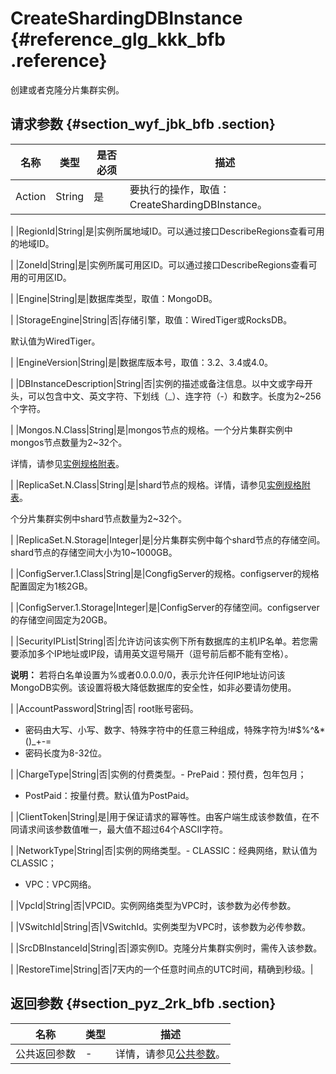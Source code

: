 # CreateShardingDBInstance {#reference_glg_kkk_bfb .reference}

创建或者克隆分片集群实例。

## 请求参数 {#section_wyf_jbk_bfb .section}

|名称|类型|是否必须|描述|
|--|--|----|--|
|Action|String|是|要执行的操作，取值：CreateShardingDBInstance。

|
|RegionId|String|是|实例所属地域ID。可以通过接口DescribeRegions查看可用的地域ID。

|
|ZoneId|String|是|实例所属可用区ID。可以通过接口DescribeRegions查看可用的可用区ID。

|
|Engine|String|是|数据库类型，取值：MongoDB。

|
|StorageEngine|String|否|存储引擎，取值：WiredTiger或RocksDB。

默认值为WiredTiger。

|
|EngineVersion|String|是|数据库版本号，取值：3.2、3.4或4.0。

|
|DBInstanceDescription|String|否|实例的描述或备注信息。以中文或字母开头，可以包含中文、英文字符、下划线（\_）、连字符（-）和数字。长度为2~256个字符。

|
|Mongos.N.Class|String|是|mongos节点的规格。一个分片集群实例中mongos节点数量为2~32个。

详情，请参见[实例规格附表](https://help.aliyun.com/document_detail/57141.html)。

|
|ReplicaSet.N.Class|String|是|shard节点的规格。详情，请参见[实例规格附表](https://help.aliyun.com/document_detail/57141.html)。

个分片集群实例中shard节点数量为2~32个。

|
|ReplicaSet.N.Storage|Integer|是|分片集群实例中每个shard节点的存储空间。shard节点的存储空间大小为10~1000GB。

|
|ConfigServer.1.Class|String|是|CongfigServer的规格。configserver的规格配置固定为1核2GB。

|
|ConfigServer.1.Storage|Integer|是|ConfigServer的存储空间。configserver的存储空间固定为20GB。

|
|SecurityIPList|String|否|允许访问该实例下所有数据库的主机IP名单。若您需要添加多个IP地址或IP段，请用英文逗号隔开（逗号前后都不能有空格）。

**说明：** 若将白名单设置为%或者0.0.0.0/0，表示允许任何IP地址访问该MongoDB实例。该设置将极大降低数据库的安全性，如非必要请勿使用。

|
|AccountPassword|String|否| root账号密码。

 -   密码由大写、小写、数字、特殊字符中的任意三种组成，特殊字符为!\#$%^&\*\(\)\_+-=
-   密码长度为8-32位。

 |
|ChargeType|String|否|实例的付费类型。-   PrePaid：预付费，包年包月；
-   PostPaid：按量付费。默认值为PostPaid。

|
|ClientToken|String|是|用于保证请求的幂等性。由客户端生成该参数值，在不同请求间该参数值唯一，最大值不超过64个ASCII字符。

|
|NetworkType|String|否|实例的网络类型。-   CLASSIC：经典网络，默认值为CLASSIC；
-   VPC：VPC网络。

|
|VpcId|String|否|VPCID。实例网络类型为VPC时，该参数为必传参数。

|
|VSwitchId|String|否|VSwitchId。实例类型为VPC时，该参数为必传参数。

|
|SrcDBInstanceId|String|否|源实例ID。克隆分片集群实例时，需传入该参数。

|
|RestoreTime|String|否|7天内的一个任意时间点的UTC时间，精确到秒级。|

## 返回参数 {#section_pyz_2rk_bfb .section}

|名称|类型|描述|
|--|--|--|
|公共返回参数|-|详情，请参见[公共参数](intl.zh-CN/API参考/API参考/公共参数.md#)。|

